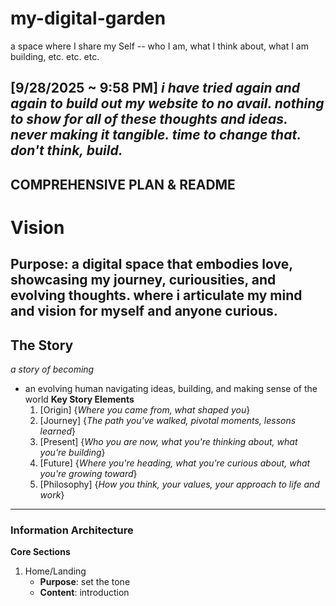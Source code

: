 # my-digital-garden
a space where I share my Self -- who I am, what I think about, what I am building, etc. etc. etc.

[9/28/2025 ~ 9:58 PM]
_i have tried again and again to build out my website to no avail. nothing to show for all of these thoughts and ideas. never making it tangible. time to change that. don't think, build._
---
COMPREHENSIVE PLAN & README
---
# Vision 
**Purpose**: a digital space that embodies love, showcasing my journey, curiousities, and evolving thoughts. where i articulate my mind and vision for myself and anyone curious. 
---
## The Story
_a story of becoming_
- an evolving human navigating ideas, building, and making sense of the world
**Key Story Elements**
  1. [Origin] {_Where you came from, what shaped you_}
  2. [Journey] {_The path you've walked, pivotal moments, lessons learned_}
  3. [Present] {_Who you are now, what you're thinking about, what you're building_}
  4. [Future] {_Where you're heading, what you're curious about, what you're growing toward_}
  5. [Philosophy] {_How you think, your values, your approach to life and work_}
 ---
 ### Information Architecture
 **Core Sections**
 1. Home/Landing
    - **Purpose**: set the tone
    - **Content**: introduction 

